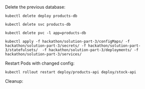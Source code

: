 
Delete the previous database:

```
kubectl delete deploy products-db

kubectl delete svc products-db

kubectl delete pvc -l app=products-db
```

```
kubectl apply -f hackathon/solution-part-3/configMaps/ -f hackathon/solution-part-3/secrets/ -f hackathon/solution-part-3/statefulsets/  -f hackathon/solution-part-3/deployments/ -f hackathon/solution-part-3/services/
```

Restart Pods with changed config:

```
kubectl rollout restart deploy/products-api deploy/stock-api
```

Cleanup:

